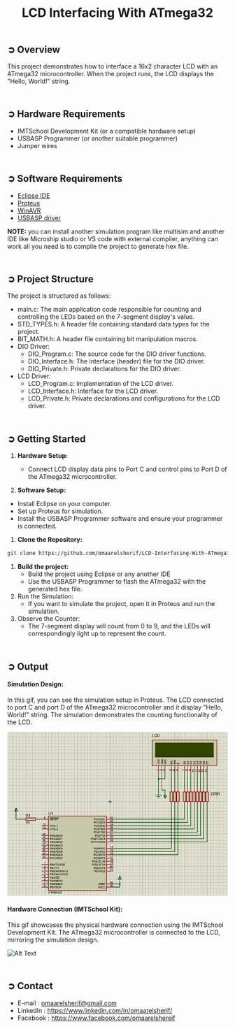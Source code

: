 <!-- PROJECT TITLE -->
<h1 align="center">LCD Interfacing With ATmega32</h1>

<!-- OVERVIEW -->
## <br>**➲ Overview**
This project demonstrates how to interface a 16x2 character LCD with an ATmega32 microcontroller. When the project runs, the LCD displays the "Hello, World!" string.

<!-- HARDWARE REQUIREMENTS -->
## <br>**➲ Hardware Requirements**
* IMTSchool Development Kit (or a compatible hardware setup)
* USBASP Programmer (or another suitable programmer)
* Jumper wires

<!-- SOFTWARE REQUIREMENTS -->
## <br>**➲ Software Requirements**
* <a href="https://www.eclipse.org/downloads/packages/release/2023-06/r/eclipse-ide-cc-developers" target="_blank">Eclipse IDE</a> 
* <a href="https://www.labcenter.com/downloads/" target="_blank">Proteus</a> 
* <a href="https://sourceforge.net/projects/winavr/" target="_blank">WinAVR</a> 
* <a href="https://www.fischl.de/usbasp/" target="_blank">USBASP driver</a> 

**NOTE:** you can install another simulation program like multisim and another IDE like Microship studio or VS code with external compiler, anything can work all you need is to compile the project to generate hex file.

<!-- PROJECT STRUCTURE -->
## <br>**➲ Project Structure**
The project is structured as follows:
* main.c: The main application code responsible for counting and controlling the LEDs based on the 7-segment display's value.
* STD_TYPES.h: A header file containing standard data types for the project.
* BIT_MATH.h: A header file containing bit manipulation macros.
* DIO Driver:
  * DIO_Program.c: The source code for the DIO driver functions.
  * DIO_Interface.h: The interface (header) file for the DIO driver.
  * DIO_Private.h: Private declarations for the DIO driver.
* LCD Driver:
  * LCD_Program.c: Implementation of the LCD driver.
  * LCD_Interface.h: Interface for the LCD driver.
  * LCD_Private.h: Private declarations and configurations for the LCD driver.

<!-- GETTING STARTED -->
## <br>**➲ Getting Started**
1. **Hardware Setup:**
   * Connect LCD display data pins to Port C and control pins to Port D of the ATmega32 microcontroller.

2. **Software Setup:**
* Install Eclipse on your computer.
* Set up Proteus for simulation.
* Install the USBASP Programmer software and ensure your programmer is connected.
1. **Clone the Repository:**
```sh
git clone https://github.com/omaarelsherif/LCD-Interfacing-With-ATmega32.git
```
1. **Build the project:**
   * Build the project using Eclipse or any another IDE
   * Use the USBASP Programmer to flash the ATmega32 with the generated hex file.
2. Run the Simulation:
   * If you want to simulate the project, open it in Proteus and run the simulation.
3. Observe the Counter:
   * The 7-segment display will count from 0 to 9, and the LEDs will correspondingly light up to represent the count.

<!-- OUTPUT -->
## <br>**➲ Output**
<h4>Simulation Design: </h4>
In this gif, you can see the simulation setup in Proteus. The LCD connected to port C and port D of the ATmega32 microcontroller and it display "Hello, World!" string. The simulation demonstrates the counting functionality of the LCD.

![Alt Text](LCD/Output/software.gif)

<h4>Hardware Connection (IMTSchool Kit): </h4>
This gif showcases the physical hardware connection using the IMTSchool Development Kit. The ATmega32 microcontroller is connected to the LCD, mirroring the simulation design.

![Alt Text](LCD/Output/hardware.gif)

<!-- CONTACT -->
## <br>**➲ Contact**
- E-mail   : [omaarelsherif@gmail.com](mailto:omaarelsherif@gmail.com)
- LinkedIn : https://www.linkedin.com/in/omaarelsherif/
- Facebook : https://www.facebook.com/omaarelshereif
